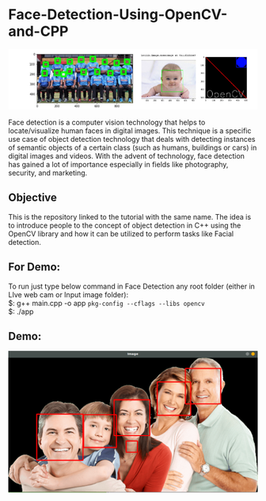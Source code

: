 # Face-Detection-Using-OpenCV-and-CPP
![](https://github.com/anupammaurya6767/Face-Detection-Using-OpenCV-and-CPP/blob/main/pic.png)

Face detection is a computer vision technology that helps to locate/visualize human faces in digital images. This technique is a specific use case of object detection technology that deals with detecting instances of semantic objects of a certain class (such as humans, buildings or cars) in digital images and videos. With the advent of technology, face detection has gained a lot of importance especially in fields like photography, security, and marketing.

## Objective
This is the repository linked to the tutorial with the same name. The idea is to introduce people to the concept of object detection in C++ using the OpenCV library and how it can be utilized to perform tasks like Facial detection.

 ## For Demo:
To run just type below command in Face Detection any root folder (either in LIve web cam or Input image folder):\
 $: g++ main.cpp -o app `pkg-config --cflags --libs opencv`\
 $: ./app
 
 
 
 
 ## Demo:
 ![](https://github.com/anupammaurya6767/Face-Detection-Using-OpenCV-and-CPP/blob/main/Demo/sample.png)
